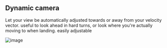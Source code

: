 ## Dynamic camera
 Let your view be automatically adjusted towards or away from your velocity vector. useful to look ahead in hard turns, or look where you're actually moving to when landing. easily adjustable 
 
   ![image](insertlinkhere)
 